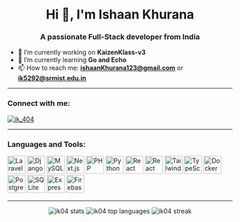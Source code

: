 <h1 align="center">Hi 👋, I'm Ishaan Khurana</h1>
<h3 align="center">A passionate Full-Stack developer from India</h3>

- 🔭 I’m currently working on **KaizenKlass-v3**  
- 🌱 I’m currently learning **Go and Echo**  
- 📫 How to reach me: **ishaanKhurana123@gmail.com** or **ik5292@srmist.edu.in**

---

<h3 align="left">Connect with me:</h3>
<p align="left">
  <a href="https://instagram.com/ik_404" target="_blank">
    <img src="https://img.shields.io/badge/Instagram-@ik_404-E4405F?style=flat-square&logo=instagram&logoColor=white" alt="ik_404"/>
  </a>
</p>

---

<h3 align="left">Languages and Tools:</h3>
<p align="left">
  <img src="https://cdn.jsdelivr.net/gh/devicons/devicon/icons/laravel/laravel-plain-wordmark.svg" width="40" height="40" alt="Laravel"/>
  <img src="https://cdn.worldvectorlogo.com/logos/django.svg" width="40" height="40" alt="Django"/>
  <img src="https://cdn.jsdelivr.net/gh/devicons/devicon/icons/mysql/mysql-original-wordmark.svg" width="40" height="40" alt="MySQL"/>
  <img src="https://cdn.worldvectorlogo.com/logos/nextjs-2.svg" width="40" height="40" alt="Next.js"/>
  <img src="https://cdn.jsdelivr.net/gh/devicons/devicon/icons/php/php-original.svg" width="40" height="40" alt="PHP"/>
  <img src="https://cdn.jsdelivr.net/gh/devicons/devicon/icons/python/python-original.svg" width="40" height="40" alt="Python"/>
  <img src="https://cdn.jsdelivr.net/gh/devicons/devicon/icons/react/react-original-wordmark.svg" width="40" height="40" alt="React"/>
  <img src="https://reactnative.dev/img/header_logo.svg" width="40" height="40" alt="React Native"/>
  <img src="https://www.vectorlogo.zone/logos/tailwindcss/tailwindcss-icon.svg" width="40" height="40" alt="Tailwind CSS"/>
  <img src="https://cdn.jsdelivr.net/gh/devicons/devicon/icons/typescript/typescript-original.svg" width="40" height="40" alt="TypeScript"/>
  <img src="https://cdn.jsdelivr.net/gh/devicons/devicon/icons/docker/docker-original-wordmark.svg" width="40" height="40" alt="Docker"/>
  <img src="https://cdn.jsdelivr.net/gh/devicons/devicon/icons/postgresql/postgresql-original-wordmark.svg" width="40" height="40" alt="PostgreSQL"/>
  <img src="https://www.vectorlogo.zone/logos/sqlite/sqlite-icon.svg" width="40" height="40" alt="SQLite"/>
  <img src="https://cdn.jsdelivr.net/gh/devicons/devicon/icons/express/express-original-wordmark.svg" width="40" height="40" alt="Express.js"/>
  <img src="https://www.vectorlogo.zone/logos/firebase/firebase-icon.svg" width="40" height="40" alt="Firebase"/>
</p>

---

<div align="center">
  <img src="https://github-readme-stats.vercel.app/api?username=ik04&show_icons=true&theme=algolia" alt="ik04 stats" />
  <img src="https://github-readme-stats.vercel.app/api/top-langs?username=ik04&layout=compact&theme=algolia" alt="ik04 top languages" />
  <img src="https://github-readme-streak-stats.herokuapp.com/?user=ik04&theme=algolia" alt="ik04 streak" />
</div>
